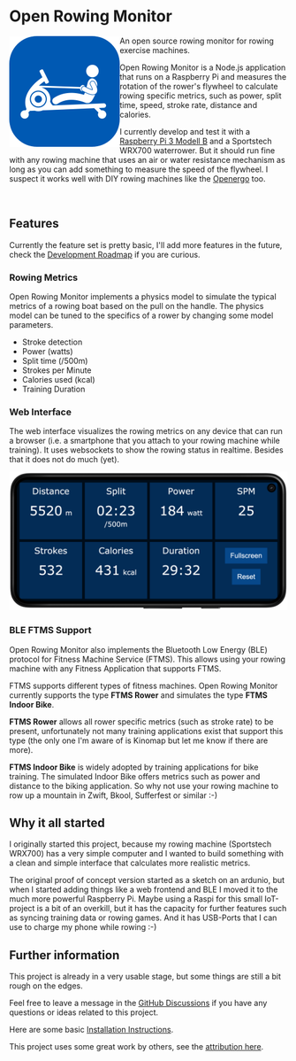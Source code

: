 # Open Rowing Monitor

<!-- markdownlint-disable-next-line no-inline-html -->
<img width="200" height="200" align="left" src="doc/img/openrowingmonitor_icon.png">

An open source rowing monitor for rowing exercise machines.

Open Rowing Monitor is a Node.js application that runs on a Raspberry Pi and measures the rotation of the rower's flywheel to calculate rowing specific metrics, such as power, split time, speed, stroke rate, distance and calories.

I currently develop and test it with a [Raspberry Pi 3 Modell B](https://www.raspberrypi.org/products/raspberry-pi-3-model-b/) and a Sportstech WRX700 waterrower. But it should run fine with any rowing machine that uses an air or water resistance mechanism as long as you can add something to measure the speed of the flywheel.
I suspect it works well with DIY rowing machines like the [Openergo](https://openergo.webs.com) too.
<!-- markdownlint-disable-next-line no-inline-html -->
<br clear="left">

## Features

Currently the feature set is pretty basic, I'll add more features in the future, check the [Development Roadmap](doc/backlog.md) if you are curious.

### Rowing Metrics

Open Rowing Monitor implements a physics model to simulate the typical metrics of a rowing boat based on the pull on the handle. The physics model can be tuned to the specifics of a rower by changing some model parameters.

* Stroke detection
* Power (watts)
* Split time (/500m)
* Strokes per Minute
* Calories used (kcal)
* Training Duration

### Web Interface

The web interface visualizes the rowing metrics on any device that can run a browser (i.e. a smartphone that you attach to your rowing machine while training). It uses websockets to show the rowing status in realtime. Besides that it does not do much (yet).

<!-- markdownlint-disable-next-line no-inline-html -->
<img src="doc/img/openrowingmonitor_frontend.png" width="700"><br clear="left">

### BLE FTMS Support

Open Rowing Monitor also implements the Bluetooth Low Energy (BLE) protocol for Fitness Machine Service (FTMS). This allows using your rowing machine with any Fitness Application that supports FTMS.

FTMS supports different types of fitness machines. Open Rowing Monitor currently supports the type **FTMS Rower** and simulates the type **FTMS Indoor Bike**.

**FTMS Rower** allows all rower specific metrics (such as stroke rate) to be present, unfortunately not many training applications exist that support this type (the only one I'm aware of is Kinomap but let me know if there are more).

**FTMS Indoor Bike** is widely adopted by training applications for bike training. The simulated Indoor Bike offers metrics such as power and distance to the biking application. So why not use your rowing machine to row up a mountain in Zwift, Bkool, Sufferfest or similar :-)

## Why it all started

I originally started this project, because my rowing machine (Sportstech WRX700) has a very simple computer and I wanted to build something with a clean and simple interface that calculates more realistic metrics.

The original proof of concept version started as a sketch on an ardunio, but when I started adding things like a web frontend and BLE I moved it to the much more powerful Raspberry Pi. Maybe using a Raspi for this small IoT-project is a bit of an overkill, but it has the capacity for further features such as syncing training data or rowing games. And it has USB-Ports that I can use to charge my phone while rowing :-)

## Further information

This project is already in a very usable stage, but some things are still a bit rough on the edges.

Feel free to leave a message in the [GitHub Discussions](https://github.com/laberning/openrowingmonitor/discussions) if you have any questions or ideas related to this project.

Here are some basic [Installation Instructions](doc/installation.md).

This project uses some great work by others, see the [attribution here](doc/attribution.md).

